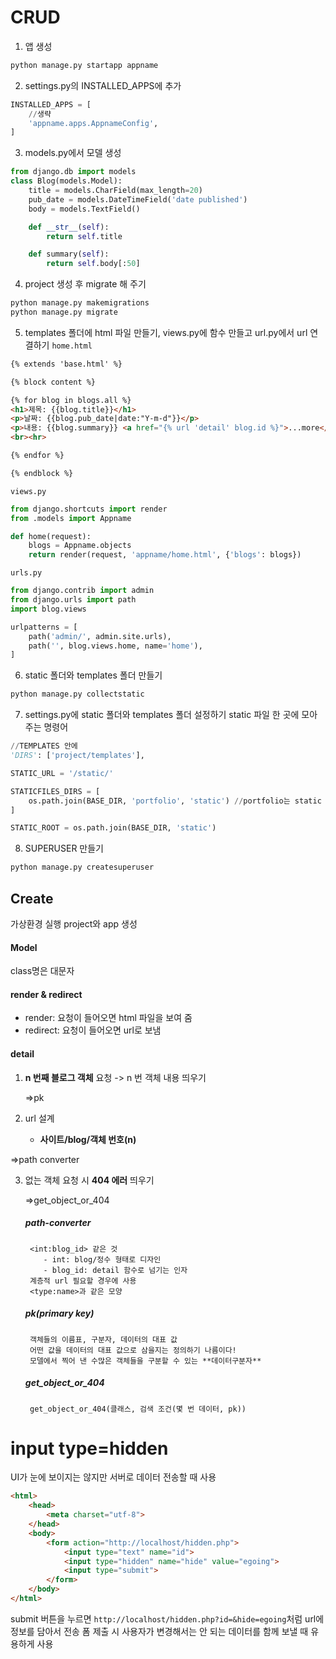 # CRUD
1. 앱 생성

```bash
python manage.py startapp appname
```
2. settings.py의 INSTALLED_APPS에 추가
```python
INSTALLED_APPS = [
    //생략
    'appname.apps.AppnameConfig',
]
```
3. models.py에서 모델 생성
```python
from django.db import models
class Blog(models.Model):
    title = models.CharField(max_length=20)
    pub_date = models.DateTimeField('date published')
    body = models.TextField()

    def __str__(self):
        return self.title

    def summary(self):
        return self.body[:50]
```       
4. project 생성 후 migrate 해 주기
```bash
python manage.py makemigrations
python manage.py migrate
```
5. templates 폴더에 html 파일 만들기, views.py에 함수 만들고 url.py에서 url 연결하기
`home.html`
```html
{% extends 'base.html' %}

{% block content %}

{% for blog in blogs.all %}
<h1>제목: {{blog.title}}</h1>
<p>날짜: {{blog.pub_date|date:"Y-m-d"}}</p>
<p>내용: {{blog.summary}} <a href="{% url 'detail' blog.id %}">...more</a></p>
<br><hr>

{% endfor %}

{% endblock %}
```
`views.py`
```python
from django.shortcuts import render
from .models import Appname

def home(request):
    blogs = Appname.objects
    return render(request, 'appname/home.html', {'blogs': blogs})
```
`urls.py`
```python
from django.contrib import admin
from django.urls import path
import blog.views

urlpatterns = [
    path('admin/', admin.site.urls),
    path('', blog.views.home, name='home'),
]
```
6. static 폴더와 templates 폴더 만들기
```bash
python manage.py collectstatic
```

7. settings.py에 static 폴더와 templates 폴더 설정하기
static 파일 한 곳에 모아 주는 명령어

```python
//TEMPLATES 안에
'DIRS': ['project/templates'],
```

```python
STATIC_URL = '/static/'

STATICFILES_DIRS = [
    os.path.join(BASE_DIR, 'portfolio', 'static') //portfolio는 static 파일의 경로
]

STATIC_ROOT = os.path.join(BASE_DIR, 'static')
```

8. SUPERUSER 만들기
```bash
python manage.py createsuperuser
```

## Create

가상환경 실행
project와 app 생성

#### Model

class명은 대문자

#### render & redirect

- render: 요청이 들어오면 html 파일을 보여 줌
- redirect: 요청이 들어오면 url로 보냄




#### detail

1. **n 번째 블로그 객체** 요청 -> n 번 객체 내용 띄우기

   =>pk

2. url 설계
   - **사이트/blog/객체 번호(n)**

=>path converter

3.  없는 객체 요청 시 **404 에러** 띄우기

    =>get_object_or_404

    ##### path-converter

         <int:blog_id> 같은 것
            - int: blog/정수 형태로 디자인
            - blog_id: detail 함수로 넘기는 인자
         계층적 url 필요할 경우에 사용
         <type:name>과 같은 모양

    ##### pk(primary key)

         객체들의 이름표, 구분자, 데이터의 대표 값
         어떤 값을 데이터의 대표 값으로 삼을지는 정의하기 나름이다! 
         모델에서 찍어 낸 수많은 객체들을 구분할 수 있는 **데이터구분자**

    ##### get_object_or_404

         get_object_or_404(클래스, 검색 조건(몇 번 데이터, pk))





# input type=hidden


UI가 눈에 보이지는 않지만 서버로 데이터 전송할 때 사용

```html
<html>
    <head>
        <meta charset="utf-8">
    </head>
    <body>
        <form action="http://localhost/hidden.php">
            <input type="text" name="id">
            <input type="hidden" name="hide" value="egoing">
            <input type="submit">
        </form>
    </body>
</html>
```

submit 버튼을 누르면 `http://localhost/hidden.php?id=&hide=egoing`처럼 url에 정보를 담아서 전송
폼 제출 시 사용자가 변경해서는 안 되는 데이터를 함께 보낼 때 유용하게 사용

